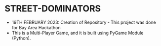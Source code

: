 # STREET-DOMINATORS
- 19TH FEBRUARY 2023: Creation of Repository - This project was done for Bay Area Hackathon
- This is a Multi-Player Game, and it is built using PyGame Module (Python).
